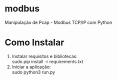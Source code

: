 # modbus
Manipulação de Pcap - Modbus TCP/IP com Python

# Como Instalar

1. Instalar requisitos e bibliotecas:\
    sudo pip install -r requirements.txt
2. Iniciar a aplicação:\
    sudo python3 run.py
